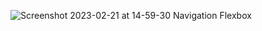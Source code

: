 ![Screenshot 2023-02-21 at 14-59-30 Navigation Flexbox](https://user-images.githubusercontent.com/103949296/220356824-d640a117-88f9-40b8-9e91-972afd0d5140.png)